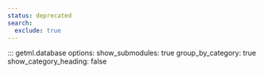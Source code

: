 ```yaml
---
status: deprecated
search:
  exclude: true
---
```

::: getml.database
    options:
      show_submodules: true
      group_by_category: true
      show_category_heading: false
